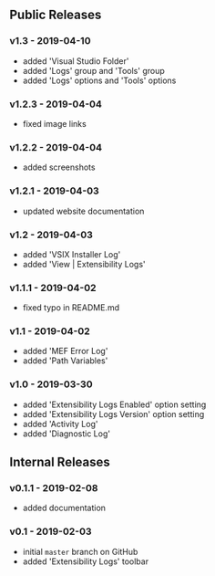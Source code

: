 ## Public Releases

### v1.3 - 2019-04-10
  - added 'Visual Studio Folder'
  - added 'Logs' group and 'Tools' group
  - added 'Logs' options and 'Tools' options

### v1.2.3 - 2019-04-04
  - fixed image links

### v1.2.2 - 2019-04-04
  - added screenshots

### v1.2.1 - 2019-04-03
  - updated website documentation

### v1.2 - 2019-04-03
  - added 'VSIX Installer Log'
  - added 'View | Extensibility Logs'

### v1.1.1 - 2019-04-02
  - fixed typo in README.md

### v1.1 - 2019-04-02
  - added 'MEF Error Log'
  - added 'Path Variables'

### v1.0 - 2019-03-30
  - added 'Extensibility Logs Enabled' option setting
  - added 'Extensibility Logs Version' option setting
  - added 'Activity Log'
  - added 'Diagnostic Log'

## Internal Releases

### v0.1.1 - 2019-02-08
  - added documentation

### v0.1 - 2019-02-03
  - initial `master` branch on GitHub
  - added 'Extensibility Logs' toolbar